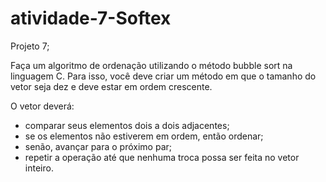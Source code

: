 # atividade-7-Softex
Projeto 7;

Faça um algoritmo de ordenação utilizando o método bubble sort na linguagem C.
Para isso, você deve criar um método em que o tamanho do vetor seja dez e deve estar em ordem crescente.

O vetor deverá:
- comparar seus elementos dois a dois adjacentes;
- se os elementos não estiverem em ordem, então ordenar;
- senão, avançar para o próximo par;
- repetir a operação até que nenhuma troca possa ser feita no vetor inteiro.

